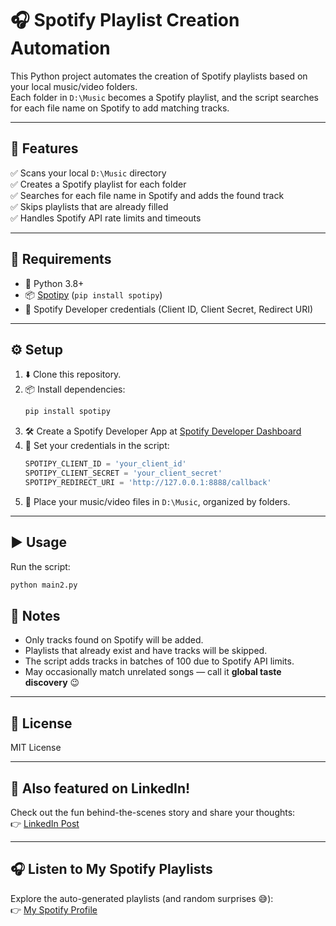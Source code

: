 # 🎧 Spotify Playlist Creation Automation

This Python project automates the creation of Spotify playlists based on your local music/video folders.  
Each folder in `D:\Music` becomes a Spotify playlist, and the script searches for each file name on Spotify to add matching tracks.

---

## 🚀 Features

✅ Scans your local `D:\Music` directory  
✅ Creates a Spotify playlist for each folder  
✅ Searches for each file name in Spotify and adds the found track  
✅ Skips playlists that are already filled  
✅ Handles Spotify API rate limits and timeouts  

---

## 🧰 Requirements

- 🐍 Python 3.8+
- 📦 [Spotipy](https://spotipy.readthedocs.io/en/2.22.1/) (`pip install spotipy`)
- 🔑 Spotify Developer credentials (Client ID, Client Secret, Redirect URI)

---

## ⚙️ Setup

1. ⬇️ Clone this repository.
2. 📦 Install dependencies:
    ```bash
    pip install spotipy
    ```
3. 🛠️ Create a Spotify Developer App at [Spotify Developer Dashboard](https://developer.spotify.com/dashboard)
4. 🔐 Set your credentials in the script:
    ```python
    SPOTIPY_CLIENT_ID = 'your_client_id'
    SPOTIPY_CLIENT_SECRET = 'your_client_secret'
    SPOTIPY_REDIRECT_URI = 'http://127.0.0.1:8888/callback'
    ```
5. 🎵 Place your music/video files in `D:\Music`, organized by folders.

---

## ▶️ Usage

Run the script:

```bash
python main2.py
```
## 📝 Notes

- Only tracks found on Spotify will be added.  
- Playlists that already exist and have tracks will be skipped.  
- The script adds tracks in batches of 100 due to Spotify API limits.  
- May occasionally match unrelated songs — call it **global taste discovery** 😉  

---

## 📄 License

MIT License

---

## 🔗 Also featured on LinkedIn!

Check out the fun behind-the-scenes story and share your thoughts:  
👉 [LinkedIn Post](https://www.linkedin.com/posts/loganathan-msc_github-loganathanbcaspotifyplaylistcreationautomation-activity-7355532661399998465-X3P1?utm_source=share&utm_medium=member_desktop&rcm=ACoAAD9EOlABSwqAD8mzhrTg773z-cjM6tdufwM)

---

## 🎧 Listen to My Spotify Playlists

Explore the auto-generated playlists (and random surprises 😅):  
👉 [My Spotify Profile](https://open.spotify.com/user/31c5o4qyx44olp65ghpfmy7nasqq?si=1ef4bce306f54066)
